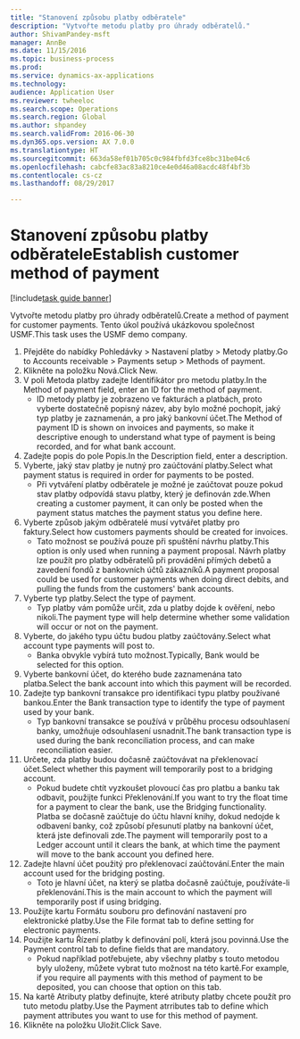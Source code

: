 ```yaml
--- 
title: "Stanovení způsobu platby odběratele"
description: "Vytvořte metodu platby pro úhrady odběratelů."
author: ShivamPandey-msft
manager: AnnBe
ms.date: 11/15/2016
ms.topic: business-process
ms.prod: 
ms.service: dynamics-ax-applications
ms.technology: 
audience: Application User
ms.reviewer: twheeloc
ms.search.scope: Operations
ms.search.region: Global
ms.author: shpandey
ms.search.validFrom: 2016-06-30
ms.dyn365.ops.version: AX 7.0.0
ms.translationtype: HT
ms.sourcegitcommit: 663da58ef01b705c0c984fbfd3fce8bc31be04c6
ms.openlocfilehash: cabcfe83ac83a8210ce4e0d46a08acdc48f4bf3b
ms.contentlocale: cs-cz
ms.lasthandoff: 08/29/2017

---
```

# <a name="establish-customer-method-of-payment"></a><span data-ttu-id="5f7ba-103">Stanovení způsobu platby odběratele</span><span class="sxs-lookup"><span data-stu-id="5f7ba-103">Establish customer method of payment</span></span>

[!include[task guide banner](../../includes/task-guide-banner.md)]

<span data-ttu-id="5f7ba-104">Vytvořte metodu platby pro úhrady odběratelů.</span><span class="sxs-lookup"><span data-stu-id="5f7ba-104">Create a method of payment for customer payments.</span></span> <span data-ttu-id="5f7ba-105">Tento úkol používá ukázkovou společnost USMF.</span><span class="sxs-lookup"><span data-stu-id="5f7ba-105">This task uses the USMF demo company.</span></span>

1. <span data-ttu-id="5f7ba-106">Přejděte do nabídky Pohledávky > Nastavení platby > Metody platby.</span><span class="sxs-lookup"><span data-stu-id="5f7ba-106">Go to Accounts receivable > Payments setup > Methods of payment.</span></span>
2. <span data-ttu-id="5f7ba-107">Klikněte na položku Nová.</span><span class="sxs-lookup"><span data-stu-id="5f7ba-107">Click New.</span></span>
3. <span data-ttu-id="5f7ba-108">V poli Metoda platby zadejte Identifikátor pro metodu platby.</span><span class="sxs-lookup"><span data-stu-id="5f7ba-108">In the Method of payment field, enter an ID for the method of payment.</span></span>
    * <span data-ttu-id="5f7ba-109">ID metody platby je zobrazeno ve fakturách a platbách, proto vyberte dostatečně popisný název, aby bylo možné pochopit, jaký typ platby je zaznamenán, a pro jaký bankovní účet.</span><span class="sxs-lookup"><span data-stu-id="5f7ba-109">The Method of payment ID is shown on invoices and payments, so make it descriptive enough to understand what type of payment is being recorded, and for what bank account.</span></span>  
4. <span data-ttu-id="5f7ba-110">Zadejte popis do pole Popis.</span><span class="sxs-lookup"><span data-stu-id="5f7ba-110">In the Description field, enter a description.</span></span>
5. <span data-ttu-id="5f7ba-111">Vyberte, jaký stav platby je nutný pro zaúčtování platby.</span><span class="sxs-lookup"><span data-stu-id="5f7ba-111">Select what payment status is required in order for payments to be posted.</span></span>
    * <span data-ttu-id="5f7ba-112">Při vytváření platby odběratele je možné je zaúčtovat pouze pokud stav platby odpovídá stavu platby, který je definován zde.</span><span class="sxs-lookup"><span data-stu-id="5f7ba-112">When creating a customer payment, it can only be posted when the payment status matches the payment status you define here.</span></span>  
6. <span data-ttu-id="5f7ba-113">Vyberte způsob jakým odběratelé musí vytvářet platby pro faktury.</span><span class="sxs-lookup"><span data-stu-id="5f7ba-113">Select how customers payments should be created for invoices.</span></span>
    * <span data-ttu-id="5f7ba-114">Tato možnost se používá pouze při spuštění návrhu platby.</span><span class="sxs-lookup"><span data-stu-id="5f7ba-114">This option is only used when running a payment proposal.</span></span> <span data-ttu-id="5f7ba-115">Návrh platby lze použít pro platby odběratelů při provádění přímých debetů a zavedení fondů z bankovních účtů zákazníků.</span><span class="sxs-lookup"><span data-stu-id="5f7ba-115">A payment proposal could be used for customer payments when doing direct debits, and pulling the funds from the customers' bank accounts.</span></span>  
7. <span data-ttu-id="5f7ba-116">Vyberte typ platby.</span><span class="sxs-lookup"><span data-stu-id="5f7ba-116">Select the type of payment.</span></span>
    * <span data-ttu-id="5f7ba-117">Typ platby vám pomůže určit, zda u platby dojde k ověření, nebo nikoli.</span><span class="sxs-lookup"><span data-stu-id="5f7ba-117">The payment type will help determine whether some validation will occur or not on the payment.</span></span>  
8. <span data-ttu-id="5f7ba-118">Vyberte, do jakého typu účtu budou platby zaúčtovány.</span><span class="sxs-lookup"><span data-stu-id="5f7ba-118">Select what account type payments will post to.</span></span>
    * <span data-ttu-id="5f7ba-119">Banka obvykle vybírá tuto možnost.</span><span class="sxs-lookup"><span data-stu-id="5f7ba-119">Typically, Bank would be selected for this option.</span></span>  
9. <span data-ttu-id="5f7ba-120">Vyberte bankovní účet, do kterého bude zaznamenána tato platba.</span><span class="sxs-lookup"><span data-stu-id="5f7ba-120">Select the bank account into which this payment will be recorded.</span></span>
10. <span data-ttu-id="5f7ba-121">Zadejte typ bankovní transakce pro identifikaci typu platby používané bankou.</span><span class="sxs-lookup"><span data-stu-id="5f7ba-121">Enter the Bank transaction type to identify the type of payment used by your bank.</span></span>
    * <span data-ttu-id="5f7ba-122">Typ bankovní transakce se používá v průběhu procesu odsouhlasení banky, umožňuje odsouhlasení usnadnit.</span><span class="sxs-lookup"><span data-stu-id="5f7ba-122">The bank transaction type is used during the bank reconciliation process, and can make reconciliation easier.</span></span>  
11. <span data-ttu-id="5f7ba-123">Určete, zda platby budou dočasně zaúčtovávat na překlenovací účet.</span><span class="sxs-lookup"><span data-stu-id="5f7ba-123">Select whether this payment will temporarily post to a bridging account.</span></span>
    * <span data-ttu-id="5f7ba-124">Pokud budete chtít vyzkoušet plovoucí čas pro platbu a banku tak odbavit, použijte funkci Překlenování.</span><span class="sxs-lookup"><span data-stu-id="5f7ba-124">If you want to try the float time for a payment to clear the bank, use the Bridging functionality.</span></span> <span data-ttu-id="5f7ba-125">Platba se dočasně zaúčtuje do účtu hlavní knihy, dokud nedojde k odbavení banky, což způsobí přesunutí platby na bankovní účet, která jste definovali zde.</span><span class="sxs-lookup"><span data-stu-id="5f7ba-125">The payment will temporarily post to a Ledger account until it clears the bank, at which time the payment will move to the bank account you defined here.</span></span>  
12. <span data-ttu-id="5f7ba-126">Zadejte hlavní účet použitý pro překlenovací zaúčtování.</span><span class="sxs-lookup"><span data-stu-id="5f7ba-126">Enter the main account used for the bridging posting.</span></span>
    * <span data-ttu-id="5f7ba-127">Toto je hlavní účet, na který se platba dočasně zaúčtuje, používáte-li překlenování.</span><span class="sxs-lookup"><span data-stu-id="5f7ba-127">This is the main account to which the payment will temporarily post if using bridging.</span></span>  
13. <span data-ttu-id="5f7ba-128">Použijte kartu Formátu souboru pro definování nastavení pro elektronické platby.</span><span class="sxs-lookup"><span data-stu-id="5f7ba-128">Use the File format tab to define setting for electronic payments.</span></span>
14. <span data-ttu-id="5f7ba-129">Použijte kartu Řízení platby k definování polí, která jsou povinná.</span><span class="sxs-lookup"><span data-stu-id="5f7ba-129">Use the Payment control tab to define fields that are mandatory.</span></span>
    * <span data-ttu-id="5f7ba-130">Pokud například potřebujete, aby všechny platby s touto metodou byly uloženy, můžete vybrat tuto možnost na této kartě.</span><span class="sxs-lookup"><span data-stu-id="5f7ba-130">For example, if you require all payments with this method of payment to be deposited, you can choose that option on this tab.</span></span>  
15. <span data-ttu-id="5f7ba-131">Na kartě Atributy platby definujte, které atributy platby chcete použít pro tuto metodu platby.</span><span class="sxs-lookup"><span data-stu-id="5f7ba-131">Use the Payment atrributes tab to define which payment attributes you want to use for this method of payment.</span></span>
16. <span data-ttu-id="5f7ba-132">Klikněte na položku Uložit.</span><span class="sxs-lookup"><span data-stu-id="5f7ba-132">Click Save.</span></span>


